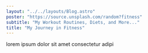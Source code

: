 ```yaml
---
layout: "../../layouts/Blog.astro"
poster: "https://source.unsplash.com/random?fitness"
subtitle: "My Workout Routines, Diets, and More..."
title: "My Journey in Fitness"
---
```


lorem ipsum dolor sit amet consectetur adipi
